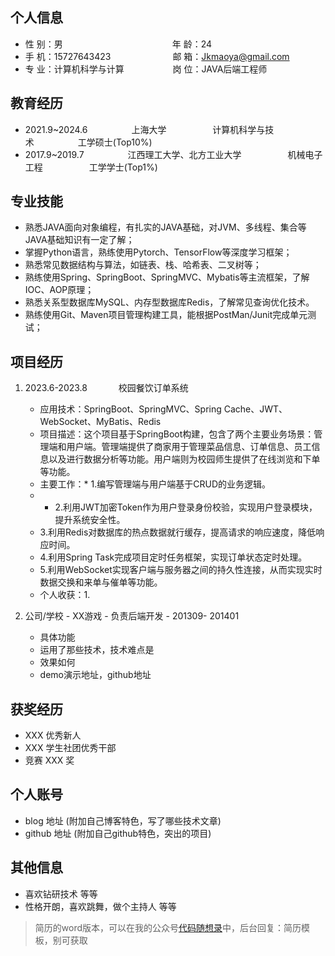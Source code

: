 ## 个人信息 

* 性 别：男&emsp;&emsp;&emsp;&emsp;&emsp;&emsp;&emsp;&emsp;&emsp;&emsp;&emsp;&emsp;&ensp;年 龄：24  
* 手 机：15727643423 &emsp;&emsp;&emsp;&emsp;&emsp;&emsp;&ensp;  邮 箱：Jkmaoya@gmail.com    
* 专 业：计算机科学与计算 &emsp;&emsp;&emsp;&emsp;&emsp; 岗 位：JAVA后端工程师

## 教育经历

* 2021.9~2024.6&emsp;&emsp;&emsp;&emsp;&emsp;上海大学&emsp;&emsp;&emsp;&emsp;&emsp; 计算机科学与技术&emsp;&emsp;&emsp;&emsp;&emsp;工学硕士(Top10%)       
* 2017.9~2019.7&emsp;&emsp;&emsp;&emsp;&emsp;江西理工大学、北方工业大学&emsp;&emsp;&emsp;&emsp;&emsp; 机械电子工程&emsp;&emsp;&emsp;&emsp;&emsp; 工学学士(Top1%)       

## 专业技能

* 熟悉JAVA面向对象编程，有扎实的JAVA基础，对JVM、多线程、集合等JAVA基础知识有一定了解；
* 掌握Python语言，熟练使用Pytorch、TensorFlow等深度学习框架；
* 熟悉常见数据结构与算法，如链表、栈、哈希表、二叉树等；
* 熟练使用Spring、SpringBoot、SpringMVC、Mybatis等主流框架，了解IOC、AOP原理；
* 熟悉关系型数据库MySQL、内存型数据库Redis，了解常见查询优化技术。
* 熟练使用Git、Maven项目管理构建工具，能根据PostMan/Junit完成单元测试；

## 项目经历

1. 2023.6-2023.8  &emsp;&emsp;&emsp; 校园餐饮订单系统
    * 应用技术：SpringBoot、SpringMVC、Spring Cache、JWT、WebSocket、MyBatis、Redis
    * 项目描述：这个项目基于SpringBoot构建，包含了两个主要业务场景：管理端和用户端。管理端提供了商家用于管理菜品信息、订单信息、员工信息以及进行数据分析等功能。用户端则为校园师生提供了在线浏览和下单等功能。
    * 主要工作：* 1.编写管理端与用户端基于CRUD的业务逻辑。
    * * 2.利用JWT加密Token作为用户登录身份校验，实现用户登录模块，提升系统安全性。
    * 3.利用Redis对数据库的热点数据就行缓存，提高请求的响应速度，降低响应时间。
    * 4.利用Spring Task完成项目定时任务框架，实现订单状态定时处理。
    * 5.利用WebSocket实现客户端与服务器之间的持久性连接，从而实现实时数据交换和来单与催单等功能。
    * 个人收获：1.

2. 公司/学校 - XX游戏 - 负责后端开发 - 201309- 201401 
    * 具体功能 
    * 运用了那些技术，技术难点是
    * 效果如何
    * demo演示地址，github地址 

## 获奖经历
* XXX 优秀新人
* XXX 学生社团优秀干部
* 竞赛 XXX 奖

## 个人账号 
* blog 地址 (附加自己博客特色，写了哪些技术文章)
* github 地址 (附加自己github特色，突出的项目)

## 其他信息 
* 喜欢钻研技术 等等
* 性格开朗，喜欢跳舞，做个主持人 等等 

> 简历的word版本，可以在我的公众号[代码随想录](https://img-blog.csdnimg.cn/20200815195519696.png)中，后台回复：简历模板，别可获取

